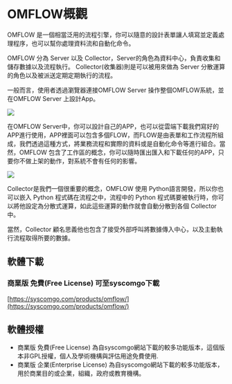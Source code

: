
# OMFLOW概觀

OMFLOW 是一個相當泛用的流程引擎，你可以隨意的設計表單讓人填寫並定義處理程序，也可以幫你處理資料流和自動化命令。

OMFLOW 分為 Server 以及 Collector，Server的角色為資料中心，負責收集和儲存數據以及流程執行。
Collector(收集器)則是可以被用來做為 Server 分散運算的角色以及被派送定期定期執行的流程。

一般而言，使用者透過瀏覽器連接OMFLOW Server 操作整個OMFLOW系統，並在OMFLOW Server 上設計App。

![](https://syscomgo.com/wp-content/uploads/2023/11/OMFLOW_2-1_1.png)

在OMFLOW Server中，你可以設計自己的APP，也可以從雲端下載我們寫好的APP進行使用，APP裡面可以包含多個FLOW，而FLOW是由表單和工作流程所組成，我們透過這種方式，將業務流程和實際的資料或是自動化命令等進行組合。當然，OMFLOW 包含了工作區的概念，你可以隨時匯出匯入和下載任何的APP，只要你不做上架的動作，對系統不會有任何的影響。

![](https://syscomgo.com/wp-content/uploads/2023/11/OMFLOW_2-1_2.png)

Collector是我們一個很重要的概念，OMFLOW 使用 Python語言開發，所以你也可以嵌入 Python 程式碼在流程之中，流程中的 Python 程式碼要被執行時，你可以將他設定為分散式運算，如此這些運算的動作就會自動分散到各個 Collector 中。

當然，Collector 顧名思義他也包含了接受外部呼叫將數據傳入中心，以及主動執行流程取得所要的數據。

## 軟體下載


### 商業版 免費(Free License) 可至syscomgo下載

[https://syscomgo.com/products/omflow/](https://syscomgo.com/products/omflow/)


## 軟體授權

* 商業版 免費(Free License) 為自syscomgo網站下載的較多功能版本，這個版本非GPL授權，個人及學術機構與評估用途免費使用.
* 商業版 企業(Enterprise License) 為自syscomgo網站下載的較多功能版本，用於商業目的或企業，組織，政府或教育機構。
   
